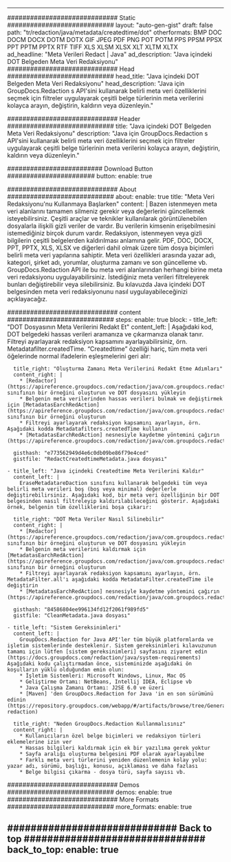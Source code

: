 
---
############################# Static ############################
layout: "auto-gen-gist" 
draft: false
path: "tr/redaction/java/metadata/createdtime/dot"
otherformats: BMP DOC DOCM DOCX DOTM DOTX GIF JPEG PDF PNG POT POTM PPS PPSM PPSX PPT PPTM PPTX RTF TIFF XLS XLSM XLSX XLT XLTM XLTX  
ad_headline: "Meta Verileri Redact | Java"
ad_description: "Java içindeki DOT Belgeden Meta Veri Redaksiyonu"
############################# Head ############################
head_title: "Java içindeki DOT Belgeden Meta Veri Redaksiyonu"
head_description: "Java için GroupDocs.Redaction s API'sini kullanarak belirli meta veri özelliklerini seçmek için filtreler uygulayarak çeşitli belge türlerinin meta verilerini kolayca arayın, değiştirin, kaldırın veya düzenleyin."

############################# Header ############################
title: "Java içindeki DOT Belgeden Meta Veri Redaksiyonu"
description: "Java için GroupDocs.Redaction s API'sini kullanarak belirli meta veri özelliklerini seçmek için filtreler uygulayarak çeşitli belge türlerinin meta verilerini kolayca arayın, değiştirin, kaldırın veya düzenleyin."

######################### Download Button #######################
button:
    enable: true

############################# About ############################
about:
    enable: true
    title: "Meta Veri Redaksiyonu'nu Kullanmaya Başlarken"
    content: |
        Bazen istenmeyen meta veri alanlarını tamamen silmeniz gerekir veya değerlerini güncellemek isteyebilirsiniz. Çeşitli araçlar ve teknikler kullanılarak görüntülenebilen dosyalarla ilişkili gizli veriler de vardır. Bu verilerin kimsenin erişebilmesini istemediğiniz birçok durum vardır. Redaksiyon, istenmeyen veya gizli bilgilerin çeşitli belgelerden kaldırılması anlamına gelir. PDF, DOC, DOCX, PPT, PPTX, XLS, XLSX ve diğerleri dahil olmak üzere tüm dosya biçimleri belirli meta veri yapılarına sahiptir. Meta veri özellikleri arasında yazar adı, kategori, şirket adı, yorumlar, oluşturma zamanı ve son güncelleme vb. GroupDocs.Redaction API ile bu meta veri alanlarından herhangi birine meta veri redaksiyonu uygulayabilirsiniz. İstediğiniz meta verileri filtreleyerek bunları değiştirebilir veya silebilirsiniz. Bu kılavuzda Java içindeki DOT belgesinden meta veri redaksiyonunu nasıl uygulayabileceğinizi açıklayacağız.

############################# content ############################
steps:
    enable: true
    block:
    - title_left: "DOT Dosyasının Meta Verilerini Redakt Et"
      content_left: |
        Aşağıdaki kod, DOT belgedeki hassas verileri aramanıza ve çıkarmanıza olanak tanır. Filtreyi ayarlayarak redaksiyon kapsamını ayarlayabilirsiniz, örn. Metadatafilter.createdTime. “Createdtime” özelliği hariç, tüm meta veri öğelerinde normal ifadelerin eşleşmelerini geri alır: 

      title_right: "Oluşturma Zamanı Meta Verilerini Redakt Etme Adımları"
      content_right: |
        * [Redactor](https://apireference.groupdocs.com/redaction/java/com.groupdocs.redaction/Redactor) sınıfının bir örneğini oluşturun ve DOT dosyasını yükleyin
        * Belgenin meta verilerinden hassas verileri bulmak ve değiştirmek için [MetadatasEarchRedAction](https://apireference.groupdocs.com/redaction/java/com.groupdocs.redaction.redactions/MetadataSearchRedaction) sınıfının bir örneğini oluşturun
        * Filtreyi ayarlayarak redaksiyon kapsamını ayarlayın, örn. Aşağıdaki kodda Metadatafilters.createdTime kullanın
        * [MetadatasEarchRedAction] nesnesiyle kaydetme yöntemini çağırın (https://apireference.groupdocs.com/redaction/java/com.groupdocs.redaction.redactions/MetadataSearchRedaction) 

      gisthash: "e773562949d4e6c0db09be86f79e4ced"
      gistfile: "RedactCreatedtimeMetadata.java dosyası"
      
    - title_left: "Java içindeki Createdtime Meta Verilerini Kaldır"
      content_left: |
        EraseMetadatareDaction sınıfını kullanarak belgedeki tüm veya belirli meta verileri boş (boş veya minimal) değerlerle değiştirebilirsiniz. Aşağıdaki kod, bir meta veri özelliğinin bir DOT belgesinden nasıl filtreleyip kaldırılabileceğini gösterir. Aşağıdaki örnek, belgenin tüm özelliklerini boşa çıkarır: 
        
      title_right: "DOT Meta Veriler Nasıl Silinebilir"
      content_right: |
        * [Redactor](https://apireference.groupdocs.com/redaction/java/com.groupdocs.redaction/Redactor) sınıfının bir örneğini oluşturun ve DOT dosyasını yükleyin
        * Belgenin meta verilerini kaldırmak için [MetadatasEarchRedAction](https://apireference.groupdocs.com/redaction/java/com.groupdocs.redaction.redactions/MetadataSearchRedaction) sınıfının bir örneğini oluşturun
        * Filtreyi ayarlayarak redaksiyon kapsamını ayarlayın, örn. MetadataFilter.all'ı aşağıdaki kodda MetadataFilter.createdTime ile değiştirin
        * [MetadatasEarchRedAction] nesnesiyle kaydetme yöntemini çağırın (https://apireference.groupdocs.com/redaction/java/com.groupdocs.redaction.redactions/MetadataSearchRedaction) 
        
      gisthash: "84586804ee996134fd12f2061f989fd5"
      gistfile: "CleanMetadata.java dosyası"

    - title_left: "Sistem Gereksinimleri"
      content_left: |
        GroupDocs.Redaction for Java API'ler tüm büyük platformlarda ve işletim sistemlerinde desteklenir. Sistem gereksinimleri kılavuzunun tamamı için lütfen [sistem gereksinimleri] sayfasını ziyaret edin (https://docs.groupdocs.com/redaction/java/system-requirements) Aşağıdaki kodu çalıştırmadan önce, sisteminizde aşağıdaki ön koşulların yüklü olduğundan emin olun:
        * İşletim Sistemleri: Microsoft Windows, Linux, Mac OS
        * Geliştirme Ortamı: NetBeans, Intellij IDEA, Eclipse vb
        * Java Çalışma Zamanı Ortamı: J2SE 6.0 ve üzeri
        * [Maven] 'den GroupDocs.Redaction for Java 'in en son sürümünü edinin (https://repository.groupdocs.com/webapp/#/artifacts/browse/tree/General/repo/com/groupdocs/groupdocs-redaction)
        
      title_right: "Neden GroupDocs.Redaction Kullanmalısınız"
      content_right: |
        * Kullanıcıların özel belge biçimleri ve redaksiyon türleri eklemelerine izin ver
        * Hassas bilgileri kaldırmak için ek bir yazılıma gerek yoktur
        * Sayfa aralığı oluşturma belgesini PDF olarak ayarlayabilme
        * Farklı meta veri türlerini yeniden düzenlemenin kolay yolu: yazar adı, sürümü, başlığı, konusu, açıklaması ve daha fazlası
        * Belge bilgisi çıkarma - dosya türü, sayfa sayısı vb.
        

############################# Demos ############################
demos:
    enable: true
############################# More Formats ############################
more_formats:
    enable: true

############################# Back to top ###############################
back_to_top:
    enable: true
---